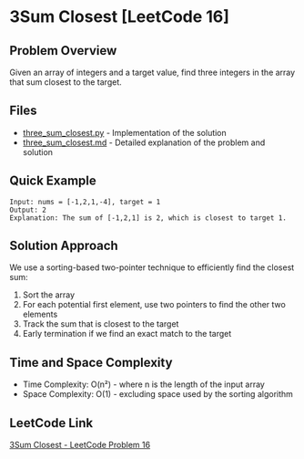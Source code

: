 # 3Sum Closest [LeetCode 16]

## Problem Overview
Given an array of integers and a target value, find three integers in the array that sum closest to the target.

## Files
- [three_sum_closest.py](three_sum_closest.py) - Implementation of the solution
- [three_sum_closest.md](three_sum_closest.md) - Detailed explanation of the problem and solution

## Quick Example
```
Input: nums = [-1,2,1,-4], target = 1
Output: 2
Explanation: The sum of [-1,2,1] is 2, which is closest to target 1.
```

## Solution Approach
We use a sorting-based two-pointer technique to efficiently find the closest sum:

1. Sort the array
2. For each potential first element, use two pointers to find the other two elements
3. Track the sum that is closest to the target
4. Early termination if we find an exact match to the target

## Time and Space Complexity
- Time Complexity: O(n²) - where n is the length of the input array
- Space Complexity: O(1) - excluding space used by the sorting algorithm

## LeetCode Link
[3Sum Closest - LeetCode Problem 16](https://leetcode.com/problems/3sum-closest/) 